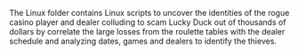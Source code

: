 The Linux folder contains Linux scripts to uncover the identities of the rogue casino player and dealer colluding to scam Lucky Duck out of thousands of dollars by
correlate the large losses from the roulette tables with the dealer schedule and analyzing dates, games and dealers to identify the thieves.

